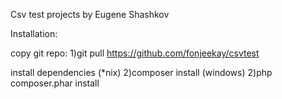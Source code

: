 Csv test projects by Eugene Shashkov

Installation:

copy git repo:
1)git pull https://github.com/fonjeekay/csvtest

install dependencies
(*nix)
2)composer install
(windows)
2)php composer.phar install
